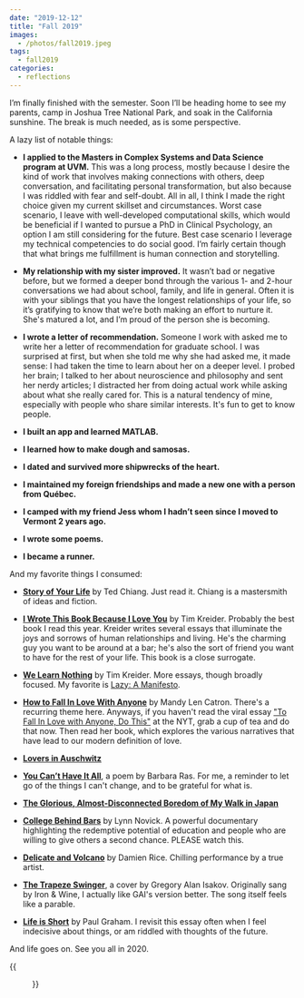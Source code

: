 ```yaml
---
date: "2019-12-12"
title: "Fall 2019"
images:
  - /photos/fall2019.jpeg
tags:
  - fall2019
categories:
  - reflections
---
```


I’m finally finished with the semester. Soon I’ll be heading home to see my parents, camp in Joshua Tree National Park, and soak in the California sunshine. The break is much needed, as is some perspective.

A lazy list of notable things:

* __I applied to the Masters in Complex Systems and Data Science program at UVM.__ This was a long process, mostly because I desire the kind of work that involves making connections with others, deep conversation, and facilitating personal transformation, but also because I was riddled with fear and self-doubt. All in all, I think I made the right choice given my current skillset and circumstances. Worst case scenario, I leave with well-developed computational skills, which would be beneficial if I wanted to pursue a PhD in Clinical Psychology, an option I am still considering for the future. Best case scenario I leverage my technical competencies to do social good. I’m fairly certain though that what brings me fulfillment is human connection and storytelling. 

* __My relationship with my sister improved.__ It wasn’t bad or negative before, but we formed a deeper bond through the various 1- and 2-hour conversations we had about school, family, and life in general. Often it is with your siblings that you have the longest relationships of your life, so it’s gratifying to know that we’re both making an effort to nurture it. She's matured a lot, and I’m proud of the person she is becoming.

* __I wrote a letter of recommendation.__ Someone I work with asked me to write her a letter of recommendation for graduate school. I was surprised at first, but when she told me why she had asked me, it made sense: I had taken the time to learn about her on a deeper level. I probed her brain; I talked to her about neuroscience and philosophy and sent her nerdy articles; I distracted her from doing actual work while asking about what she really cared for. This is a natural tendency of mine, especially with people who share similar interests. It's fun to get to know people.

* __I built an app and learned MATLAB.__

* __I learned how to make dough and samosas.__

* __I dated and survived more shipwrecks of the heart.__

* __I maintained my foreign friendships and made a new one with a person from Québec.__

* __I camped with my friend Jess whom I hadn’t seen since I moved to Vermont 2 years ago.__

* __I wrote some poems.__

* __I became a runner.__

And my favorite things I consumed:
  
* __[Story of Your Life](http://www.kameli.net/~raimu/rnd/ted-chiang-story-of-your-life-2000.pdf)__ by Ted Chiang. Just read it. Chiang is a mastersmith of ideas and fiction. 

* __[I Wrote This Book Because I Love You](https://www.npr.org/2018/02/03/582968706/i-wrote-this-book-because-i-love-you)__ by Tim Kreider. Probably the best book I read this year. Kreider writes several essays that illuminate the joys and sorrows of human relationships and living. He's the charming guy you want to be around at a bar; he's also the sort of friend you want to have for the rest of your life. This book is a close surrogate.

* __[We Learn Nothing](http://timkreider.com/essays-cartoons/we-learn-nothing/)__ by Tim Kreider. More essays, though broadly focused. My favorite is [Lazy: A Manifesto](https://opinionator.blogs.nytimes.com/2012/06/30/the-busy-trap/). 

* __[How to Fall In Love With Anyone](https://www.goodreads.com/book/show/32620333-how-to-fall-in-love-with-anyone)__ by Mandy Len Catron. There's a recurring theme here. Anyways, if you haven't read the viral essay ["To Fall In Love with Anyone, Do This"](https://www.nytimes.com/2015/01/11/style/modern-love-to-fall-in-love-with-anyone-do-this.html) at the NYT, grab a cup of tea and do that now. Then read her book, which explores the various narratives that have lead to our modern definition of love.

* __[Lovers in Auschwitz](https://www.nytimes.com/2019/12/08/nyregion/auschwitz-love-story.html)__

* __[You Can’t Have It All](https://poets.org/poem/you-cant-have-it-all)__, a poem by Barbara Ras. For me, a reminder to let go of the things I can't change, and to be grateful for what is.

* __[The Glorious, Almost-Disconnected Boredom of My Walk in Japan](https://www.wired.com/story/six-weeks-100s-miles-hours-glorious-boredom-japan/)__

* __[College Behind Bars](https://www.pbs.org/show/college-behind-bars/)__ by Lynn Novick. A powerful documentary highlighting the redemptive potential of education and people who are willing to give others a second chance. PLEASE watch this.

* __[Delicate and Volcano](https://www.youtube.com/watch?v=4Yit1OqUfMg)__ by Damien Rice. Chilling performance by a true artist.

* __[The Trapeze Swinger](https://www.youtube.com/watch?v=USom8PhOXgs)__, a cover by Gregory Alan Isakov. Originally sang by Iron & Wine, I actually like GAI's version better. The song itself feels like a parable. 

* __[Life is Short](http://paulgraham.com/vb.html)__ by Paul Graham. I revisit this essay often when I feel indecisive about things, or am riddled with thoughts of the future. 

And life goes on. See you all in 2020.

{{<figure src="/photos/fall2019.jpeg" width="100%" >}}
